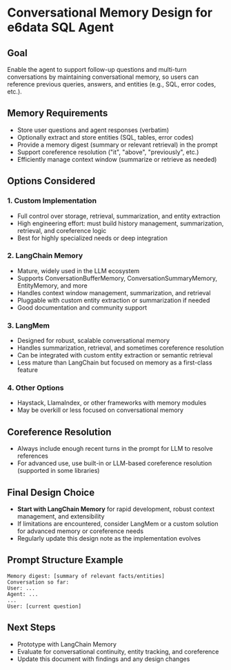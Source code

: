 # Conversational Memory Design for e6data SQL Agent

## Goal
Enable the agent to support follow-up questions and multi-turn conversations by maintaining conversational memory, so users can reference previous queries, answers, and entities (e.g., SQL, error codes, etc.).

## Memory Requirements
- Store user questions and agent responses (verbatim)
- Optionally extract and store entities (SQL, tables, error codes)
- Provide a memory digest (summary or relevant retrieval) in the prompt
- Support coreference resolution ("it", "above", "previously", etc.)
- Efficiently manage context window (summarize or retrieve as needed)

## Options Considered

### 1. **Custom Implementation**
- Full control over storage, retrieval, summarization, and entity extraction
- High engineering effort: must build history management, summarization, retrieval, and coreference logic
- Best for highly specialized needs or deep integration

### 2. **LangChain Memory**
- Mature, widely used in the LLM ecosystem
- Supports ConversationBufferMemory, ConversationSummaryMemory, EntityMemory, and more
- Handles context window management, summarization, and retrieval
- Pluggable with custom entity extraction or summarization if needed
- Good documentation and community support

### 3. **LangMem**
- Designed for robust, scalable conversational memory
- Handles summarization, retrieval, and sometimes coreference resolution
- Can be integrated with custom entity extraction or semantic retrieval
- Less mature than LangChain but focused on memory as a first-class feature

### 4. **Other Options**
- Haystack, LlamaIndex, or other frameworks with memory modules
- May be overkill or less focused on conversational memory

## Coreference Resolution
- Always include enough recent turns in the prompt for LLM to resolve references
- For advanced use, use built-in or LLM-based coreference resolution (supported in some libraries)

## Final Design Choice
- **Start with LangChain Memory** for rapid development, robust context management, and extensibility
- If limitations are encountered, consider LangMem or a custom solution for advanced memory or coreference needs
- Regularly update this design note as the implementation evolves

## Prompt Structure Example
```
Memory digest: [summary of relevant facts/entities]
Conversation so far:
User: ...
Agent: ...
...
User: [current question]
```

## Next Steps
- Prototype with LangChain Memory
- Evaluate for conversational continuity, entity tracking, and coreference
- Update this document with findings and any design changes 